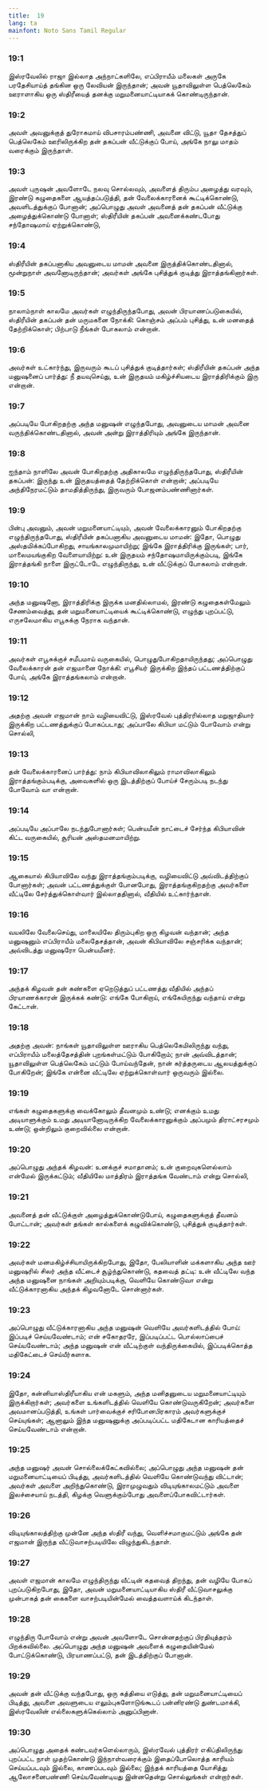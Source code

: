 ```yaml
---
title:  19
lang: ta
mainfont: Noto Sans Tamil Regular
---
```


###  19:1

இஸ்ரவேலில் ராஜா இல்லாத அந்நாட்களிலே, எப்பிராயீம் மலைகள் அருகே பரதேசியாய்த் தங்கின ஒரு லேவியன் இருந்தான்; அவன் யூதாவிலுள்ள பெத்லெகேம் ஊராளாகிய ஒரு ஸ்திரீயைத் தனக்கு மறுமனையாட்டியாகக் கொண்டிருந்தான்.

###  19:2

அவள் அவனுக்குத் துரோகமாய் விபசாரம்பண்ணி, அவனை விட்டு, யூதா தேசத்துப் பெத்லெகேம் ஊரிலிருக்கிற தன் தகப்பன் வீட்டுக்குப் போய், அங்கே நாலு மாதம் வரைக்கும் இருந்தாள்.

###  19:3

அவள் புருஷன் அவளோடே நலவு சொல்லவும், அவளைத் திரும்ப அழைத்து வரவும், இரண்டு கழுதைகளை ஆயத்தப்படுத்தி, தன் வேலைக்காரனைக் கூட்டிக்கொண்டு, அவளிடத்துக்குப் போனான்; அப்பொழுது அவள் அவனைத் தன் தகப்பன் வீட்டுக்கு அழைத்துக்கொண்டு போனாள்; ஸ்திரீயின் தகப்பன் அவனைக்கண்டபோது சந்தோஷமாய் ஏற்றுக்கொண்டு,

###  19:4

ஸ்திரீயின் தகப்பனாகிய அவனுடைய மாமன் அவனை இருத்திக்கொண்டதினால், மூன்றுநாள் அவனோடிருந்தான்; அவர்கள் அங்கே புசித்துக் குடித்து இராத்தங்கினார்கள்.

###  19:5

நாலாம்நாள் காலமே அவர்கள் எழுந்திருந்தபோது, அவன் பிரயாணப்படுகையில், ஸ்திரீயின் தகப்பன் தன் மருமகனை நோக்கி: கொஞ்சம் அப்பம் புசித்து, உன் மனதைத் தேற்றிக்கொள்; பிற்பாடு நீங்கள் போகலாம் என்றான்.

###  19:6

அவர்கள் உட்கார்ந்து, இருவரும் கூடப் புசித்துக் குடித்தார்கள்; ஸ்திரீயின் தகப்பன் அந்த மனுஷனைப் பார்த்து: நீ தயவுசெய்து, உன் இருதயம் மகிழ்ச்சியடைய இராத்திரிக்கும் இரு என்றான்.

###  19:7

அப்படியே போகிறதற்கு அந்த மனுஷன் எழுந்தபோது, அவனுடைய மாமன் அவனை வருந்திக்கொண்டதினால், அவன் அன்று இராத்திரியும் அங்கே இருந்தான்.

###  19:8

ஐந்தாம் நாளிலே அவன் போகிறதற்கு அதிகாலமே எழுந்திருந்தபோது, ஸ்திரீயின் தகப்பன்: இருந்து உன் இருதயத்தைத் தேற்றிக்கொள் என்றான்; அப்படியே அந்திநேரமட்டும் தாமதித்திருந்து, இருவரும் போஜனம்பண்ணினார்கள்.

###  19:9

பின்பு அவனும், அவன் மறுமனையாட்டியும், அவன் வேலைக்காரனும் போகிறதற்கு எழுந்திருந்தபோது, ஸ்திரீயின் தகப்பனாகிய அவனுடைய மாமன்: இதோ, பொழுது அஸ்தமிக்கப்போகிறது, சாயங்காலமுமாயிற்று; இங்கே இராத்திரிக்கு இருங்கள்; பார், மாலைமயங்குகிற வேளையாயிற்று: உன் இருதயம் சந்தோஷமாயிருக்கும்படி, இங்கே இராத்தங்கி நாளை இருட்டோடே எழுந்திருந்து, உன் வீட்டுக்குப் போகலாம் என்றான்.

###  19:10

அந்த மனுஷனோ, இராத்திரிக்கு இருக்க மனதில்லாமல், இரண்டு கழுதைகள்மேலும் சேணம்வைத்து, தன் மறுமனையாட்டியைக் கூட்டிக்கொண்டு, எழுந்து புறப்பட்டு, எருசலேமாகிய எபூசுக்கு நேராக வந்தான்.

###  19:11

அவர்கள் எபூசுக்குச் சமீபமாய் வருகையில், பொழுதுபோகிறதாயிருந்தது; அப்பொழுது வேலைக்காரன் தன் எஜமானை நோக்கி: எபூசியர் இருக்கிற இந்தப் பட்டணத்திற்குப் போய், அங்கே இராத்தங்கலாம் என்றான்.

###  19:12

அதற்கு அவன் எஜமான் நாம் வழியைவிட்டு, இஸ்ரவேல் புத்திரரில்லாத மறுஜாதியார் இருக்கிற பட்டணத்துக்குப் போகப்படாது; அப்பாலே கிபியா மட்டும் போவோம் என்று சொல்லி,

###  19:13

தன் வேலைக்காரனைப் பார்த்து: நாம் கிபியாவிலாகிலும் ராமாவிலாகிலும் இராத்தங்கும்படிக்கு, அவைகளில் ஒரு இடத்திற்குப் போய்ச் சேரும்படி நடந்து போவோம் வா என்றான்.

###  19:14

அப்படியே அப்பாலே நடந்துபோனார்கள்; பென்யமீன் நாட்டைச் சேர்ந்த கிபியாவின் கிட்ட வருகையில், சூரியன் அஸ்தமனமாயிற்று.

###  19:15

ஆகையால் கிபியாவிலே வந்து இராத்தங்கும்படிக்கு, வழியைவிட்டு அவ்விடத்திற்குப் போனார்கள்; அவன் பட்டணத்துக்குள் போனபோது, இராத்தங்குகிறதற்கு அவர்களை வீட்டிலே சேர்த்துக்கொள்வார் இல்லாததினால், வீதியில் உட்கார்ந்தான்.

###  19:16

வயலிலே வேலைசெய்து, மாலையிலே திரும்புகிற ஒரு கிழவன் வந்தான்; அந்த மனுஷனும் எப்பிராயீம் மலைதேசத்தான், அவன் கிபியாவிலே சஞ்சரிக்க வந்தான்; அவ்விடத்து மனுஷரோ பென்யமீனர்.

###  19:17

அந்தக் கிழவன் தன் கண்களை ஏறெடுத்துப் பட்டணத்து வீதியில் அந்தப் பிரயாணக்காரன் இருக்கக் கண்டு: எங்கே போகிறாய், எங்கேயிருந்து வந்தாய் என்று கேட்டான்.

###  19:18

அதற்கு அவன்: நாங்கள் யூதாவிலுள்ள ஊராகிய பெத்லெகேமிலிருந்து வந்து, எப்பிராயீம் மலைத்தேசத்தின் புறங்கள்மட்டும் போகிறோம்; நான் அவ்விடத்தான்; யூதாவிலுள்ள பெத்லெகேம் மட்டும் போய்வந்தேன், நான் கர்த்தருடைய ஆலயத்துக்குப் போகிறேன்; இங்கே என்னை வீட்டிலே ஏற்றுக்கொள்வார் ஒருவரும் இல்லை.

###  19:19

எங்கள் கழுதைகளுக்கு வைக்கோலும் தீவனமும் உண்டு; எனக்கும் உமது அடியாளுக்கும் உமது அடியானோடிருக்கிற வேலைக்காரனுக்கும் அப்பமும் திராட்சரசமும் உண்டு; ஒன்றிலும் குறைவில்லை என்றான்.

###  19:20

அப்பொழுது அந்தக் கிழவன்: உனக்குச் சமாதானம்; உன் குறைவுகளெல்லாம் என்மேல் இருக்கட்டும்; வீதியிலே மாத்திரம் இராத்தங்க வேண்டாம் என்று சொல்லி,

###  19:21

அவனைத் தன் வீட்டுக்குள் அழைத்துக்கொண்டுபோய், கழுதைகளுக்குத் தீவனம் போட்டான்; அவர்கள் தங்கள் கால்களைக் கழுவிக்கொண்டு, புசித்துக் குடித்தார்கள்.

###  19:22

அவர்கள் மனமகிழ்ச்சியாயிருக்கிறபோது, இதோ, பேலியாளின் மக்களாகிய அந்த ஊர் மனுஷரில் சிலர் அந்த வீட்டைச் சூழ்ந்துகொண்டு, கதவைத் தட்டி: உன் வீட்டிலே வந்த அந்த மனுஷனை நாங்கள் அறியும்படிக்கு, வெளியே கொண்டுவா என்று வீட்டுக்காரனாகிய அந்தக் கிழவனோடே சொன்னார்கள்.

###  19:23

அப்பொழுது வீட்டுக்காரனாகிய அந்த மனுஷன் வெளியே அவர்களிடத்தில் போய்: இப்படிச் செய்யவேண்டாம்; என் சகோதரரே, இப்படிப்பட்ட பொல்லாப்பைச் செய்யவேண்டாம்; அந்த மனுஷன் என் வீட்டிற்குள் வந்திருக்கையில், இப்படிக்கொத்த மதிகேட்டைச் செய்யீர்களாக.

###  19:24

இதோ, கன்னியாஸ்திரீயாகிய என் மகளும், அந்த மனிதனுடைய மறுமனையாட்டியும் இருக்கிறார்கள்; அவர்களை உங்களிடத்தில் வெளியே கொண்டுவருகிறேன்; அவர்களை அவமானப்படுத்தி, உங்கள் பார்வைக்குச் சரிபோனபிரகாரம் அவர்களுக்குச் செய்யுங்கள்; ஆனாலும் இந்த மனுஷனுக்கு அப்படிப்பட்ட மதிகேடான காரியத்தைச் செய்யவேண்டாம் என்றான்.

###  19:25

அந்த மனுஷர் அவன் சொல்லைக்கேட்கவில்லை; அப்பொழுது அந்த மனுஷன் தன் மறுமனையாட்டியைப் பிடித்து, அவர்களிடத்தில் வெளியே கொண்டுவந்து விட்டான்; அவர்கள் அவளை அறிந்துகொண்டு, இராமுழுவதும் விடியுங்காலமட்டும் அவளை இலச்சையாய் நடத்தி, கிழக்கு வெளுக்கும்போது அவளைப்போகவிட்டார்கள்.

###  19:26

விடியுங்காலத்திற்கு முன்னே அந்த ஸ்திரீ வந்து, வெளிச்சமாகுமட்டும் அங்கே தன் எஜமான் இருந்த வீட்டுவாசற்படியிலே விழுந்துகிடந்தாள்.

###  19:27

அவள் எஜமான் காலமே எழுந்திருந்து வீட்டின் கதவைத் திறந்து, தன் வழியே போகப் புறப்படுகிறபோது, இதோ, அவன் மறுமனையாட்டியாகிய ஸ்திரீ வீட்டுவாசலுக்கு முன்பாகத் தன் கைகளை வாசற்படியின்மேல் வைத்தவளாய்க் கிடந்தாள்.

###  19:28

எழுந்திரு போவோம் என்று அவன் அவளோடே சொன்னதற்குப் பிரதியுத்தரம் பிறக்கவில்லை. அப்பொழுது அந்த மனுஷன் அவளைக் கழுதையின்மேல் போட்டுக்கொண்டு, பிரயாணப்பட்டு, தன் இடத்திற்குப் போனான்.

###  19:29

அவன் தன் வீட்டுக்கு வந்தபோது, ஒரு கத்தியை எடுத்து, தன் மறுமனையாட்டியைப் பிடித்து, அவளை அவளுடைய எலும்புகளோடுங்கூடப் பன்னிரண்டு துண்டமாக்கி, இஸ்ரவேலின் எல்லைகளுக்கெல்லாம் அனுப்பினான்.

###  19:30

அப்பொழுது அதைக் கண்டவர்களெல்லாரும், இஸ்ரவேல் புத்திரர் எகிப்திலிருந்து புறப்பட்ட நாள் முதற்கொண்டு இந்நாள்வரைக்கும் இதைப்போலொத்த காரியம் செய்யப்படவும் இல்லை, காணப்படவும் இல்லை; இந்தக் காரியத்தை யோசித்து ஆலோசனைபண்ணி செய்யவேண்டியது இன்னதென்று சொல்லுங்கள் என்றார்கள்.

